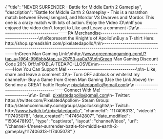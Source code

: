 {
    "title": "NEVER SURRENDER - Battle for Middle Earth 2 Gameplay",
    "description": "Battle for Middle Earth 2 Gameplay - This is a marathon match between Elves,Isengard, and Mordor VS Dwarves and Mordor.  This one is a crazy match with lots of action.  Enjoy the Video :D\n\nIf you enjoyed the video don't forget to Like and Leave a comment :D\n\n-----------------------------------------PA Merchandise----------------------------------------------\n\nRepresent the Knight's of Apollo!\nBuy a T-shirt Here: http:\/\/shop.spreadshirt.com\/pixelatedapollo\/\n\n---------------------------------------------------------------------------------------------------------------\nGreen Man Gaming Link:\nhttp:\/\/www.greenmangaming.com\/?tap_a=1964-996bbb&tap_s=29753-aa0a78\n\nGreen Man Gaming Discount Code 20% Off:\nPIXELA-TEDAPO-LLOSVE\n\n----------------------------------How You Can Support Me! -----------------------------------\n\n- Like, share and leave a comment :D\n- Turn OFF adblock or whitelist my channel\n- Buy a Game from Green Man Gaming (Use the Link Above) \n- Send me a GREAT battle Replay: pixelatedapollo@gmail.com\n\n------------------------------------------Connect With Me!-----------------------------------------\n\n- Email: pixelatedapollo@gmail.com\n- Twitter: https:\/\/twitter.com\/PixelatedApollo\n- Steam Group:  http:\/\/steamcommunity.com\/groups\/apollosknights\n- Twitch: http:\/\/www.twitch.tv\/pixelatedapollo",
    "channelid": "117406313",
    "videoid": "117405078",
    "date_created": "1474642807",
    "date_modified": "1506478193",
    "type": "captivate",
    "layout": "channelVideo",
    "url": "\/channel-4\/never-surrender-battle-for-middle-earth-2-gameplay\/117406313-117405078"
}